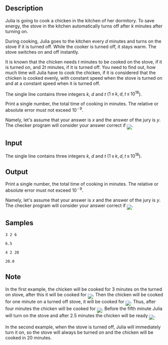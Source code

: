 ## Description

<div><p>Julia is going to cook a chicken in the kitchen of her dormitory. To save energy, the stove in the kitchen automatically turns off after <span class="tex-span"><i>k</i></span> minutes after turning on.</p><p>During cooking, Julia goes to the kitchen every <span class="tex-span"><i>d</i></span> minutes and turns on the stove if it is turned off. While the cooker is turned off, it stays warm. The stove switches on and off instantly.</p><p>It is known that the chicken needs <span class="tex-span"><i>t</i></span> minutes to be cooked on the stove, if it is turned on, and <span class="tex-span">2<i>t</i></span> minutes, if it is turned off. You need to find out, how much time will Julia have to cook the chicken, if it is considered that the chicken is cooked evenly, with constant speed when the stove is turned on and at a constant speed when it is turned off.</p></div><div class="input-specification"><p>The single line contains three integers <span class="tex-span"><i>k</i></span>, <span class="tex-span"><i>d</i></span> and <span class="tex-span"><i>t</i></span> (<span class="tex-span">1 ≤ <i>k</i>, <i>d</i>, <i>t</i> ≤ 10<sup class="upper-index">18</sup></span>).</p></div><div class="output-specification"><p>Print a single number, the total time of cooking in minutes. The relative or absolute error must not exceed <span class="tex-span">10<sup class="upper-index"> - 9</sup></span>.</p><p>Namely, let's assume that your answer is <span class="tex-span"><i>x</i></span> and the answer of the jury is <span class="tex-span"><i>y</i></span>. The checker program will consider your answer correct if <img align="middle" class="tex-formula" src="./29105/file/THhGPY6u.png" style="max-width: 100.0%;max-height: 100.0%;">.</p></div>

## Input

<p>The single line contains three integers <span class="tex-span"><i>k</i></span>, <span class="tex-span"><i>d</i></span> and <span class="tex-span"><i>t</i></span> (<span class="tex-span">1 ≤ <i>k</i>, <i>d</i>, <i>t</i> ≤ 10<sup class="upper-index">18</sup></span>).</p>

## Output

<p>Print a single number, the total time of cooking in minutes. The relative or absolute error must not exceed <span class="tex-span">10<sup class="upper-index"> - 9</sup></span>.</p><p>Namely, let's assume that your answer is <span class="tex-span"><i>x</i></span> and the answer of the jury is <span class="tex-span"><i>y</i></span>. The checker program will consider your answer correct if <img align="middle" class="tex-formula" src="./29105/file/THhGPY6u.png" style="max-width: 100.0%;max-height: 100.0%;">.</p>

## Samples

```input1
3 2 6

```

```output1
6.5

```






```input2
4 2 20

```

```output2
20.0

```




## Note

<p>In the first example, the chicken will be cooked for 3 minutes on the turned on stove, after this it will be cooked for <img align="middle" class="tex-formula" src="./29105/file/2LXnDk9C.png" style="max-width: 100.0%;max-height: 100.0%;">. Then the chicken will be cooked for one minute on a turned off stove, it will be cooked for <img align="middle" class="tex-formula" src="./29105/file/kxwPSPID.png" style="max-width: 100.0%;max-height: 100.0%;">. Thus, after four minutes the chicken will be cooked for <img align="middle" class="tex-formula" src="./29105/file/Zl1rvHGc.png" style="max-width: 100.0%;max-height: 100.0%;">. Before the fifth minute Julia will turn on the stove and after <span class="tex-span">2.5</span> minutes the chicken will be ready <img align="middle" class="tex-formula" src="./29105/file/lZhym4OH.png" style="max-width: 100.0%;max-height: 100.0%;">.</p><p>In the second example, when the stove is turned off, Julia will immediately turn it on, so the stove will always be turned on and the chicken will be cooked in 20 minutes.</p>
